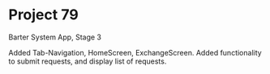 # Project 79

Barter System App, Stage 3

Added Tab-Navigation, HomeScreen, ExchangeScreen.
Added functionality to submit requests, and display list of requests.
